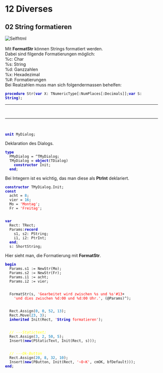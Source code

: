 <html>
    <b><h1>12 Diverses</h1></b>
    <b><h2>02 String formatieren</h2></b>
<img src="image.png" alt="Selfhtml"><br><br>
Mit <b>FormatStr</b> können Strings formatiert werden.<br>
Dabei sind filgende Formatierungen möglich:<br>
%c: Char<br>
%s: String<br>
%d: Ganzzahlen<br>
%x: Hexadezimal<br>
%#: Formatierungen<br>
Bei Realzahlen muss man sich folgendermassen behelfen:<br>
<pre><code><b><font color="0000BB">procedure</font></b> Str(<b><font color="0000BB">var</font></b> X: TNumericType[:NumPlaces[:Decimals]];<b><font color="0000BB">var</font></b> S: <b><font color="0000BB">String</font></b>);</code></pre>
<hr><br>
<hr><br>
<pre><code><b><font color="0000BB">unit</font></b> MyDialog;
</code></pre>
Deklaration des Dialogs.<br>
<pre><code><b><font color="0000BB">type</font></b>
  PMyDialog = ^TMyDialog;
  TMyDialog = <b><font color="0000BB">object</font></b>(TDialog)
    <b><font color="0000BB">constructor</font></b> Init;
  <b><font color="0000BB">end</font></b>;
</code></pre>
Bei Integern ist es wichtig, das man diese als <b>PtrInt</b> deklariert.<br>
<pre><code><b><font color="0000BB">constructor</font></b> TMyDialog.Init;
<b><font color="0000BB">const</font></b>
  acht = <font color="#0077BB">8</font>;
  vier = <font color="#0077BB">16</font>;
  Mo = <font color="#FF0000">'Montag'</font>;
  Fr = <font color="#FF0000">'Freitag'</font>;
<br>
<b><font color="0000BB">var</font></b>
  Rect: TRect;
  Params:<b><font color="0000BB">record</font></b>
    s1, s2: PString;
    i1, i2: PtrInt;
  <b><font color="0000BB">end</font></b>;
  s: ShortString;
</code></pre>
Hier sieht man, die Formatierung mit <b>FormatStr</b>.<br>
<pre><code><b><font color="0000BB">begin</font></b>
  Params.s1 := NewStr(Mo);
  Params.s2 := NewStr(Fr);
  Params.i1 := acht;
  Params.i2 := vier;
<br>
  FormatStr(s, <font color="#FF0000">'Gearbeitet wird zwischen %s und %s'</font><font color="#FF0000">#13</font>+
    <font color="#FF0000">'und dies zwischen %d:00 und %d:00 Uhr.'</font>, (@Params)^);
<br>
  Rect.Assign(<font color="#0077BB">0</font>, <font color="#0077BB">0</font>, <font color="#0077BB">52</font>, <font color="#0077BB">13</font>);
  Rect.Move(<font color="#0077BB">23</font>, <font color="#0077BB">3</font>);
  <b><font color="0000BB">inherited</font></b> Init(Rect, <font color="#FF0000">'<b><font color="0000BB">String</font></b> formatieren'</font>);
<br>
  <i><font color="#FFFF00">// ---Statictext;</font></i>
  Rect.Assign(<font color="#0077BB">3</font>, <font color="#0077BB">2</font>, <font color="#0077BB">50</font>, <font color="#0077BB">5</font>);
  Insert(<b><font color="0000BB">new</font></b>(PStaticText, Init(Rect, s)));
<br>
  <i><font color="#FFFF00">// ---Ok-Button</font></i>
  Rect.Assign(<font color="#0077BB">20</font>, <font color="#0077BB">8</font>, <font color="#0077BB">32</font>, <font color="#0077BB">10</font>);
  Insert(<b><font color="0000BB">new</font></b>(PButton, Init(Rect, <font color="#FF0000">'~O~K'</font>, cmOK, bfDefault)));
<b><font color="0000BB">end</font></b>;
</code></pre>
<br>
</html>
